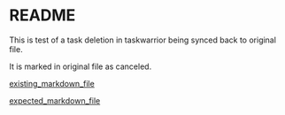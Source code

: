 # README

This is test of a task deletion in taskwarrior being synced back to original file.

It is marked in original file as canceled.

[existing_markdown_file](existing_markdown_file.md)

[expected_markdown_file](expected_markdown_file.md)
